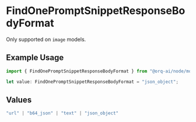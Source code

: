 # FindOnePromptSnippetResponseBodyFormat

Only supported on `image` models.

## Example Usage

```typescript
import { FindOnePromptSnippetResponseBodyFormat } from "@orq-ai/node/models/operations";

let value: FindOnePromptSnippetResponseBodyFormat = "json_object";
```

## Values

```typescript
"url" | "b64_json" | "text" | "json_object"
```